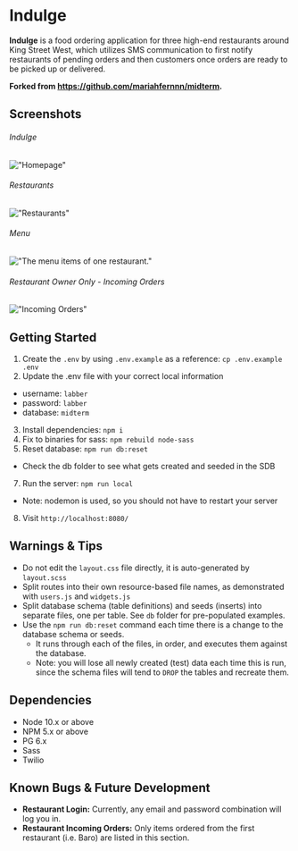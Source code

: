 # Indulge

**Indulge** is a food ordering application for three high-end restaurants around King Street West, which utilizes SMS communication to first notify restaurants of pending orders and then customers once orders are ready to be picked up or delivered.

**Forked from https://github.com/mariahfernnn/midterm.**

## Screenshots

###### Indulge
!["Homepage"](url)

###### Restaurants
!["Restaurants"](url)

###### Menu
!["The menu items of one restaurant."](url)

###### Restaurant Owner Only - Incoming Orders
!["Incoming Orders"](url)

## Getting Started

1. Create the `.env` by using `.env.example` as a reference: `cp .env.example .env`
2. Update the .env file with your correct local information 
  - username: `labber` 
  - password: `labber` 
  - database: `midterm`
3. Install dependencies: `npm i`
4. Fix to binaries for sass: `npm rebuild node-sass`
5. Reset database: `npm run db:reset`
  - Check the db folder to see what gets created and seeded in the SDB
7. Run the server: `npm run local`
  - Note: nodemon is used, so you should not have to restart your server
8. Visit `http://localhost:8080/`

## Warnings & Tips

- Do not edit the `layout.css` file directly, it is auto-generated by `layout.scss`
- Split routes into their own resource-based file names, as demonstrated with `users.js` and `widgets.js`
- Split database schema (table definitions) and seeds (inserts) into separate files, one per table. See `db` folder for pre-populated examples. 
- Use the `npm run db:reset` command each time there is a change to the database schema or seeds. 
  - It runs through each of the files, in order, and executes them against the database. 
  - Note: you will lose all newly created (test) data each time this is run, since the schema files will tend to `DROP` the tables and recreate them.

## Dependencies

- Node 10.x or above
- NPM 5.x or above
- PG 6.x
- Sass 
- Twilio

## Known Bugs & Future Development
- **Restaurant Login:** Currently, any email and password combination will log you in.
- **Restaurant Incoming Orders:** Only items ordered from the first restaurant (i.e. Baro) are listed in this section.
